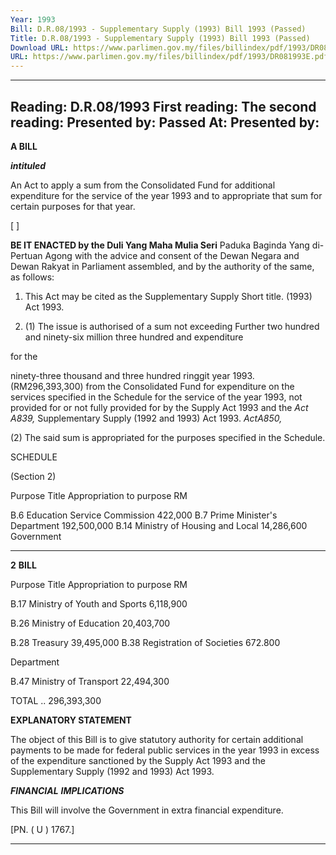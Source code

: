 ```yaml
---
Year: 1993
Bill: D.R.08/1993 - Supplementary Supply (1993) Bill 1993 (Passed)
Title: D.R.08/1993 - Supplementary Supply (1993) Bill 1993 (Passed)
Download URL: https://www.parlimen.gov.my/files/billindex/pdf/1993/DR081993E.pdf
URL: https://www.parlimen.gov.my/files/billindex/pdf/1993/DR081993E.pdf
---
```

---
Reading:
D.R.08/1993
First reading:
The second reading:
Presented by:
Passed At:
Presented by:
---

**A BILL**

**_intituled_**

An Act to apply a sum from the Consolidated Fund for
additional expenditure for the service of the year 1993
and to appropriate that sum for certain purposes for that
year.

[ ]

**BE IT ENACTED by the Duli Yang Maha Mulia Seri**
Paduka Baginda Yang di-Pertuan Agong with the advice
and consent of the Dewan Negara and Dewan Rakyat in
Parliament assembled, and by the authority of the same, as
follows:

1. This Act may be cited as the Supplementary Supply Short title.
(1993) Act 1993.

2. (1) The issue is authorised of a sum not exceeding Further
two hundred and ninety-six million three hundred and expenditure

for the

ninety-three thousand and three hundred ringgit year 1993.
(RM296,393,300) from the Consolidated Fund for
expenditure on the services specified in the Schedule for
the service of the year 1993, not provided for or not fully
provided for by the Supply Act 1993 and the _Act A839,_
Supplementary Supply (1992 and 1993) Act 1993. _ActA850,_

(2) The said sum is appropriated for the purposes
specified in the Schedule.

SCHEDULE

(Section 2)

Purpose Title Appropriation
to purpose
RM

B.6 Education Service Commission 422,000
B.7 Prime Minister's Department 192,500,000
B.14 Ministry of Housing and Local 14,286,600
Government


-----

**2** **BILL**

Purpose Title Appropriation
to purpose
RM

B.17 Ministry of Youth and Sports 6,118,900

B.26 Ministry of Education 20,403,700

B.28 Treasury 39,495,000
B.38 Registration of Societies 672.800

Department

B.47 Ministry of Transport 22,494,300

TOTAL .. 296,393,300

**EXPLANATORY STATEMENT**

The object of this Bill is to give statutory authority for certain
additional payments to be made for federal public services in the year
1993 in excess of the expenditure sanctioned by the Supply Act 1993
and the Supplementary Supply (1992 and 1993) Act 1993.

**_FINANCIAL_** **_IMPLICATIONS_**

This Bill will involve the Government in extra financial expenditure.

[PN. ( U ) 1767.]


-----

